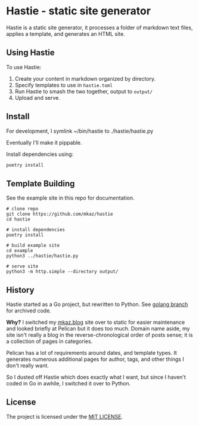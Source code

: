 
# Hastie - static site generator

Hastie is a static site generator, it processes a folder of markdown text files, applies a template, and generates an HTML site.


## Using Hastie

To use Hastie:

1. Create your content in markdown organized by directory.
2. Specify templates to use in `hastie.toml`
3. Run Hastie to smash the two together, output to `output/`
4. Upload and serve.


## Install

For development, I symlink ~/bin/hastie to ./hastie/hastie.py

Eventually I'll make it pippable.

Install dependencies using:

```bash
poetry install
```


## Template Building

See the example site in this repo for documentation.

```
# clone repo
git clone https://github.com/mkaz/hastie
cd hastie

# install dependencies
poetry install

# build example site
cd example
python3 ../hastie/hastie.py

# serve site
python3 -m http.simple --directory output/
```


## History

Hastie started as a Go project, but rewritten to Python. See [golang branch](https://github.com/mkaz/hastie/tree/golang) for archived code.

**Why?** I switched my [mkaz.blog](https://mkaz.blog) site over to static for easier maintenance and looked briefly at Pelican but it does too much. Domain name aside, my site isn't really a blog in the reverse-chronological order of posts sense; it is a collection of pages in categories.

Pelican has a lot of requirements around dates, and template types. It generates numerous additional pages for author, tags, and other things I don't really want.

So I dusted off Hastie which does exactly what I want, but since I haven't coded in Go in awhile, I switched it over to Python.


## License

The project is licensed under the [MIT LICENSE](https://github.com/mkaz/hastie/blob/master/LICENSE).

